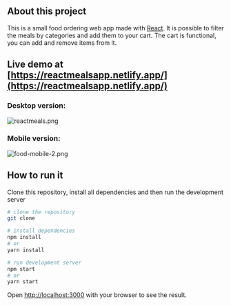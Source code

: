 ## About this project

This is a small food ordering web app made with [React](https://react.dev/). It is possible to filter the meals by categories and add them to your cart. The cart is functional, you can add and remove items from it.

## Live demo at [https://reactmealsapp.netlify.app/](https://reactmealsapp.netlify.app/)

### Desktop version:

![reactmeals.png](https://i.postimg.cc/HLkfnwgZ/food.png)

### Mobile version:

![food-mobile-2.png](https://i.postimg.cc/P5Jqs87H/food-mobile-2.png)


## How to run it

Clone this repository, install all dependencies and then run the development server

```bash
# clone the repository
git clone

# install dependencies
npm install
# or
yarn install

# run development server
npm start
# or
yarn start
```

Open [http://localhost:3000](http://localhost:3000) with your browser to see the result.
